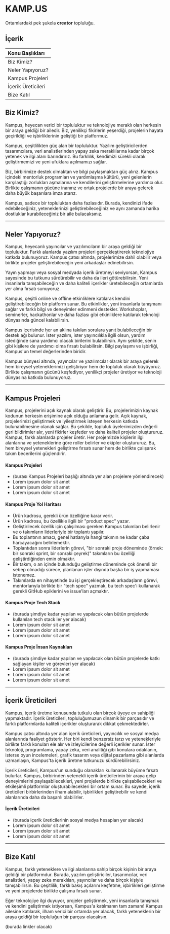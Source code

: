 # KAMP.US
Ortamlardaki pek şukela **creator** topluluğu.

## İçerik
| Konu Başlıkları  |
|:------------- |
| Biz Kimiz?|
| Neler Yapıyoruz?|
| Kampus Projeleri|
| İçerik Üreticileri|
| Bize Katıl|

## Biz Kimiz?
Kampus, heyecan verici bir topluluktur ve teknolojiye meraklı olan herkesin bir araya geldiği bir ailedir. Biz, yenilikçi fikirlerin yeşerdiği, projelerin hayata geçirildiği ve işbirliklerinin geliştiği bir platformuz.

Kampus, çeşitlilikten güç alan bir topluluktur. Yazılım geliştiricilerden tasarımcılara, veri analistlerinden yapay zeka meraklılarına kadar birçok yetenek ve ilgi alanı barındırırız. Bu farklılık, kendimizi sürekli olarak geliştirmemizi ve yeni ufuklara açılmamızı sağlar.

Biz, birbirimize destek olmaktan ve bilgi paylaşmaktan güç alırız. Kampus içindeki mentorluk programları ve yardımlaşma kültürü, yeni gelenlerin karşılaştığı zorlukları aşmalarına ve kendilerini geliştirmelerine yardımcı olur. Birlikte çalışmanın gücüne inanırız ve ortak projelerde bir araya gelerek daha büyük başarılara imza atarız.

Kampus, sadece bir topluluktan daha fazlasıdır. Burada, kendinizi ifade edebileceğiniz, yeteneklerinizi geliştirebileceğiniz ve aynı zamanda harika dostluklar kurabileceğiniz bir aile bulacaksınız.

------------

## Neler Yapıyoruz?
Kampus, heyecanlı yayıncılar ve yazılımcıların bir araya geldiği bir topluluktur. Farklı alanlarda yazılım projeleri gerçekleştirerek teknolojiye katkıda bulunuyoruz. Kampus çatısı altında, projelerimize dahil olabilir veya birlikte projeler geliştirebileceğin yeni arkadaşlar edinebilirsin.

Yayın yapmayı veya sosyal medyada içerik üretmeyi seviyorsan, Kampus sayesinde bu tutkunu sürdürebilir ve daha da ileri götürebilirsin. Yeni insanlarla tanışabileceğin ve daha kaliteli içerikler üretebileceğin ortamlarda yer alma fırsatı sunuyoruz.

Kampus, çeşitli online ve offline etkinliklere katılarak kendini geliştirebileceğin bir platform sunar. Bu etkinlikler, yeni insanlarla tanışmanı sağlar ve farklı bilgi ve deneyimler edinmeni destekler. Workshoplar, seminerler, hackathonlar ve daha fazlası gibi etkinliklere katılarak teknoloji dünyasında güncel kalabilirsin.

Kampus içerisinde her an aklına takılan sorulara yanıt bulabileceğin bir destek ağı bulunur. İster yazılım, ister yayıncılıkla ilgili olsun, yardım istediğinde sana yardımcı olacak birilerini bulabilirsin. Aynı şekilde, senin gibi kişilere de yardımcı olma fırsatı bulabilirsin. Bilgi paylaşımı ve işbirliği, Kampus'un temel değerlerinden biridir.

Kampus bünyesi altında, yayıncılar ve yazılımcılar olarak bir araya gelerek hem bireysel yeteneklerimizi geliştiriyor hem de topluluk olarak büyüyoruz. Birlikte çalışmanın gücünü keşfediyor, yenilikçi projeler üretiyor ve teknoloji dünyasına katkıda bulunuyoruz.

------------

## Kampus Projeleri
Kampus, projelerini açık kaynak olarak geliştirir. Bu, projelerimizin kaynak kodunun herkesin erişimine açık olduğu anlamına gelir. Açık kaynak, projelerimizi geliştirmek ve iyileştirmek isteyen herkesin katkıda bulunabilmesine olanak sağlar. Bu şekilde, topluluk üyelerimizden değerli geri bildirimler alır, yeni fikirler keşfeder ve daha kaliteli projeler oluştururuz.
Kampus, farklı alanlarda projeler üretir. Her projemizde kişilerin ilgi alanlarına ve yeteneklerine göre roller belirler ve ekipler oluştururuz. Bu, hem bireysel yetenekleri geliştirme fırsatı sunar hem de birlikte çalışarak takım becerilerini güçlendirir.

#### Kampus Projeleri
- (burası Kampus Projeleri başlığı altında yer alan projelere yönlendirecek)
- Lorem ipsum dolor sit amet
- Lorem ipsum dolor sit amet
- Lorem ipsum dolor sit amet

#### Kampus Proje Yol Haritası
- Ürün kadrosu, gerekli ürün özelliğine karar verir.
- Ürün kadrosu, bu özellikle ilgili bir "product spec" yazar.
- Geliştirilecek özellik için çalışılması gereken Kampus takımları belirlenir ve o takımların liderleriyle bir toplantı yapılır.
- Bu toplantının amacı, genel hatlarıyla hangi takımın ne kadar çaba harcayacağını belirlemektir.
- Toplantıdan sonra liderlerin görevi, "bir sonraki proje döneminde (örnek: bir sonraki sprint, bir sonraki çeyrek)" takımların bu özelliği geliştirdiğinden emin olmaktır.
- Bir takım, o an içinde bulunduğu geliştirme döneminde çok önemli bir sebep olmadığı sürece, planlanan işler dışında başka bir iş yapmaması istenemez.
- Takımlarda en nihayetinde bu işi gerçekleştirecek arkadaşların görevi, mentorlarıyla birlikte bir "tech spec" yazmak, bu tech spec'i kullanarak gerekli GitHub epiklerini ve issue'ları açmaktır.

#### Kampus Proje Tech Stack

- (burada şimdiye kadar yapılan ve yapılacak olan bütün projelerde kullanılan tech stack ler yer alacak)
- Lorem ipsum dolor sit amet
- Lorem ipsum dolor sit amet
- Lorem ipsum dolor sit amet

#### Kampus Proje İnsan Kaynakları

- (burada şimdiye kadar yapılan ve yapılacak olan bütün projelerde katkı sağlayan kişiler ve görevleri yer alacak)
- Lorem ipsum dolor sit amet
- Lorem ipsum dolor sit amet
- Lorem ipsum dolor sit amet

------------

## İçerik Üreticileri
Kampus, içerik üretme konusunda tutkulu olan birçok üyeye ev sahipliği yapmaktadır. İçerik üreticileri, topluluğumuzun dinamik bir parçasıdır ve farklı platformlarda kaliteli içerikler oluşturarak dikkat çekmektedirler.

Kampus çatısı altında yer alan içerik üreticileri, yayıncılık ve sosyal medya alanlarında faaliyet gösterir. Her biri kendi benzersiz tarzı ve yetenekleriyle birlikte farklı konuları ele alır ve izleyicilerine değerli içerikler sunar. İster teknoloji, programlama, yapay zeka, veri analitiği gibi konulara odaklanın, isterse oyun incelemeleri, grafik tasarım veya dijital pazarlama gibi alanlarda uzmanlaşın, Kampus'ta içerik üretme tutkunuzu sürdürebilirsiniz.

İçerik üreticileri, Kampus'un sunduğu olanakları kullanarak büyüme fırsatı bulurlar. Kampus, birbirinden yetenekli içerik üreticilerinin bir araya gelip deneyimlerini paylaşabilecekleri, yeni projelerde birlikte çalışabilecekleri ve etkileşimli platformlar oluşturabilecekleri bir ortam sunar. Bu sayede, içerik üreticileri birbirlerinden ilham alabilir, işbirlikleri geliştirebilir ve kendi alanlarında daha da başarılı olabilirler.

#### İçerik Üreticileri
- (burada içerik üreticilerinin sosyal medya hesapları yer alacak)
- Lorem ipsum dolor sit amet
- Lorem ipsum dolor sit amet
- Lorem ipsum dolor sit amet

------------

## Bize Katıl
Kampus, farklı yeteneklere ve ilgi alanlarına sahip birçok kişinin bir araya geldiği bir platformdur. Burada, yazılım geliştiriciler, tasarımcılar, veri analistleri, yapay zeka meraklıları, yayıncılar ve daha birçok kişiyle tanışabilirsin. Bu çeşitlilik, farklı bakış açılarını keşfetme, işbirlikleri geliştirme ve yeni projelerde birlikte çalışma fırsatı sunar.

Eğer teknolojiye ilgi duyuyor, projeler geliştirmek, yeni insanlarla tanışmak ve kendini geliştirmek istiyorsan, Kampus'a katılmanın tam zamanı! Kampus ailesine katılarak, ilham verici bir ortamda yer alacak, farklı yeteneklerin bir araya geldiği bir topluluğun bir parçası olacaksın.

(burada linkler olacak)
